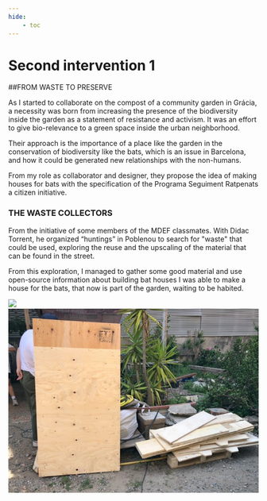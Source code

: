 ```yaml
---
hide:
    - toc
---
```


# Second intervention 1


##FROM WASTE TO PRESERVE

As I started to collaborate on the compost of a community garden in Grácia, a necessity was born from increasing the presence of the biodiversity inside the garden as a statement of resistance and activism. It was an effort to give bio-relevance to a green space inside the urban neighborhood.

Their approach is the importance of a place like the garden in the conservation of biodiversity like the bats, which is an issue in Barcelona, and how it could be generated new relationships with the non-humans.

From my role as collaborator and designer, they propose the idea of making houses for bats with the specification of the Programa Seguiment Ratpenats a citizen initiative.

### THE WASTE COLLECTORS
From the initiative of some members of the MDEF classmates. With Didac Torrent, he organized “huntings” in Poblenou to search for "waste" that could be used, exploring the reuse and the upscaling of the material that can be found in the street.

From this exploration, I managed to gather some good material and use open-source information about building bat houses I was able to make a house for the bats, that now is part of the garden, waiting to be habited.

![](../images/waste_1.gif)
![](../images/waste_2.jpg)
